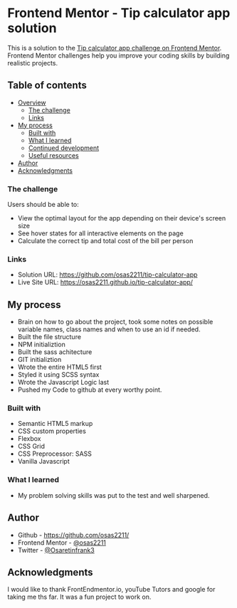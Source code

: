 # Frontend Mentor - Tip calculator app solution
This is a solution to the [Tip calculator app challenge on Frontend Mentor](https://www.frontendmentor.io/challenges/tip-calculator-app-ugJNGbJUX). Frontend Mentor challenges help you improve your coding skills by building realistic projects.


## Table of contents

- [Overview](#overview)
  - [The challenge](#the-challenge)
  - [Links](#links)
- [My process](#my-process)
  - [Built with](#built-with)
  - [What I learned](#what-i-learned)
  - [Continued development](#continued-development)
  - [Useful resources](#useful-resources)
- [Author](#author)
- [Acknowledgments](#acknowledgments)

### The challenge
Users should be able to:
- View the optimal layout for the app depending on their device's screen size
- See hover states for all interactive elements on the page
- Calculate the correct tip and total cost of the bill per person

### Links
- Solution URL:  https://github.com/osas2211/tip-calculator-app
- Live Site URL: https://osas2211.github.io/tip-calculator-app/

## My process
 
 - Brain on how to go about the project, took some notes on possible variable names, class names and when to use an id if needed.
 - Built the file structure
 - NPM initializtion
 - Built the sass achitecture
 - GIT initializtion
 - Wrote the entire HTML5 first
 - Styled it using SCSS syntax
 - Wrote the Javascript Logic last
 - Pushed my Code to github at every worthy point.

### Built with

- Semantic HTML5 markup
- CSS custom properties
- Flexbox
- CSS Grid
- CSS Preprocessor: SASS
- Vanilla Javascript

### What I learned

- My problem solving skills was put to the test and well sharpened. 


## Author

- Github - https://github.com/osas2211/
- Frontend Mentor - [@osas2211](https://www.frontendmentor.io/profile/osas2211)
- Twitter - [@Osaretinfrank3](https://www.twitter.com/Osaretinfrank3)

## Acknowledgments

 I would like to thank FrontEndmentor.io, youTube Tutors and google for taking me ths far. It was a fun project to work on.

